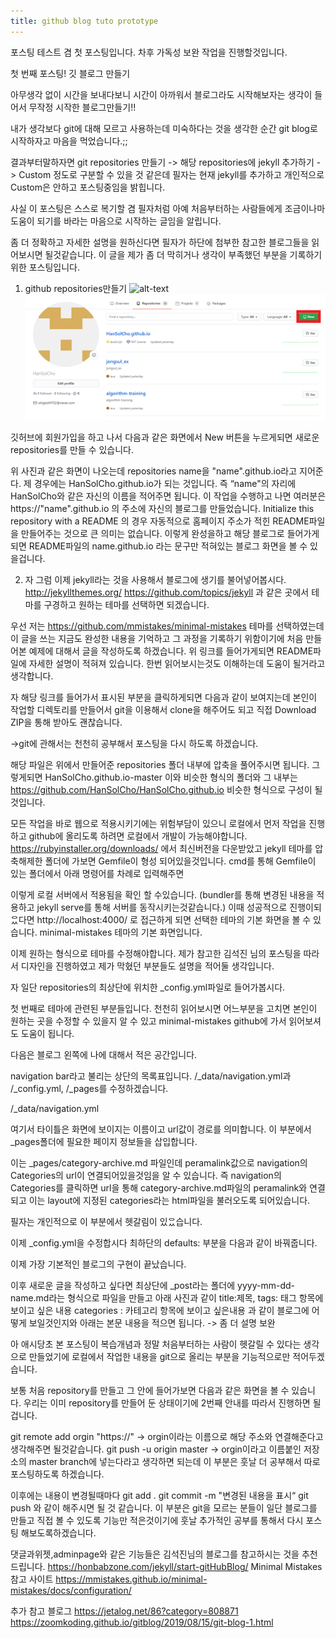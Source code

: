 ```yaml
---
title: github blog tuto prototype
---
```


포스팅 테스트 겸 첫 포스팅입니다. 차후 가독성 보완 작업을 진행할것입니다.

첫 번째 포스팅! 깃 블로그 만들기

아무생각 없이 시간을 보내다보니 시간이 아까워서 블로그라도 시작해보자는 생각이 들어서 무작정 시작한 블로그만들기!!

내가 생각보다 git에 대해 모르고 사용하는데 미숙하다는 것을 생각한 순간 git blog로 시작하자고 마음을 먹었습니다.;;

결과부터말하자면 git repositories 만들기 -> 해당 repositories에 jekyll 추가하기 -> Custom
정도로 구분할 수 있을 것 같은데 필자는 현재 jekyll를 추가하고 개인적으로 Custom은 안하고 포스팅중임을 밝힙니다.

사실 이 포스팅은 스스로 복기할 겸 필자처럼 아예 처음부터하는 사람들에게 조금이나마 도움이 되기를 바라는 마음으로 시작하는 글임을 알립니다.

좀 더 정확하고 자세한 설명을 원하신다면 필자가 하단에 첨부한 참고한 블로그들을 읽어보시면 될것같습니다. 이 글을 제가 좀 더 막히거나 생각이 부족했던 부분을 기록하기 위한 포스팅입니다.


1. github repositories만들기
![alt-text](http://localhost:4000/repo_new_icon.PNG)
![alt-text](assets/image/repo_new_icon.PNG "이미지입니다")

깃허브에 회원가입을 하고 나서 다음과 같은 화면에서 New 버튼을 누르게되면 새로운 repositories를 만들 수 있습니다.

위 사진과 같은 화면이 나오는데 repositories name을 "name".github.io라고 지어준다. 제 경우에는 HanSolCho.github.io가 되는 것입니다. 즉 “name"의 자리에 HanSolCho와 같은 자신의 이름을 적어주면 됩니다. 이 작업을 수행하고 나면 여러분은 https://"name".github.io 의 주소에 자신의 블로그를 만들었습니다.
Initialize this repository with a README 의 경우 자동적으로 홈페이지 주소가 적힌 README파일을 만들어주는 것으로 큰 의미는 없습니다.
이렇게 완성을하고 해당 블로그로 들어가게되면 README파일의 name.github.io 라는 문구만 적혀있는 블로그 화면을 볼 수 있을겁니다.

2. 자 그럼 이제 jekyll라는 것을 사용해서 블로그에 생기를 불어넣어봅시다.
http://jekyllthemes.org/
https://github.com/topics/jekyll
과 같은 곳에서 테마를 구경하고 원하는 테마를 선택하면 되겠습니다.

우선 저는 https://github.com/mmistakes/minimal-mistakes 테마를 선택하였는데 이 글을 쓰는 지금도 완성한 내용을 기억하고 그 과정을 기록하기 위함이기에 처음 만들어본 예제에 대해서 글을 작성하도록 하겠습니다.
위 링크를 들어가게되면 README파일에 자세한 설명이 적혀져 있습니다. 한번 읽어보시는것도 이해하는데 도움이 될거라고 생각합니다.



자 해당 링크를 들어가서 표시된 부분을 클릭하게되면 다음과 같이 보여지는데 본인이 작업할 디렉토리를 만들어서 git을 이용해서 clone을 해주어도 되고 직접 Download ZIP을 통해 받아도 괜찮습니다.

->git에 관해서는 천천히 공부해서 포스팅을 다시 하도록 하겠습니다.

해당 파일은 위에서 만들어준 repositories  폴더 내부에 압축을 풀어주시면 됩니다. 
그렇게되면 HanSolCho.github.io-master 이와 비슷한 형식의 폴더와 그 내부는  
https://github.com/HanSolCho/HanSolCho.github.io 비슷한 형식으로 구성이 될것입니다. 

모든 작업을 바로 웹으로 적용시키기에는 위험부담이 있으니 로컬에서 먼저 작업을 진행하고 github에 올리도록 하려면 로컬에서 개발이 가능해야합니다. 
https://rubyinstaller.org/downloads/ 에서 최신버전을 다운받았고 jekyll 테마를 압축해제한 폴더에 가보면 Gemfile이 형성 되어있을것입니다.
cmd를 통해 Gemfile이 있는 폴더에서 아래 명령어를 차례로 입력해주면 



이렇게 로컬 서버에서 적용됨을 확인 할 수있습니다.
(bundler를 통해 변경된 내용을 적용하고 jekyll serve를 통해 서버를 동작시키는것같습니다.)
이때 성공적으로 진행이되ᄋᅠᆻ다면  http://localhost:4000/ 로 접근하게 되면 선택한 테마의 기본 화면을 볼 수 있습니다.
minimal-mistakes 테마의 기본 화면입니다.


이제 원하는 형식으로 테마를 수정해야합니다.
제가 참고한 김석진 님의 포스팅을 따라서 디자인을 진행하였고 제가 막혔던 부분들도 설명을 적어둘 생각입니다.

자 일단 repositories의 최상단에 위치한 _config.yml파일로 들어가봅시다.

첫 번째로 테마에 관련된 부분들입니다.
천천히 읽어보시면 어느부분을 고치면 본인이 원하는 곳을 수정할 수 있을지 알 수 있고 
minimal-mistakes github에 가서 읽어보셔도 도움이 됩니다.

다음은 블로그 왼쪽에 나에 대해서 적은 공간입니다.


navigation bar라고 불리는 상단의 목록표입니다.
/_data/navigation.yml과 /_config.yml, /_pages를 수정하겠습니다.


/_data/navigation.yml

여기서 타이틀은 화면에 보이지는 이름이고 url값이 경로를 의미합니다. 이 부분에서 _pages폴더에 필요한 페이지 정보들을 삽입합니다. 

이는 _pages/category-archive.md 파일인데 peramalink값으로 navigation의 Categories의 url이 연결되어있을것임을 알 수 있습니다. 즉 navigation의 Categories를 클릭하면 url을 통해 category-archive.md파일의 peramalink와 연결되고 이는 layout에 지정된 categories라는 html파일을 불러오도록 되어있습니다.

필자는 개인적으로 이 부분에서 헷갈림이 있ᄋᅠᆻ습니다.

이제 _config.yml을 수정합시다
최하단의 defaults: 부분을 다음과 같이 바꿔줍니다.

이제 가장 기본적인 블로그의 구현이 끝났습니다.

이후 새로운 글을 작성하고 싶다면 최상단에 _post라는 폴더에 yyyy-mm-dd-name.md라는 형식으로 파일을 만들고 아래 사진과 같이 title:제목, tags: 태그 항목에 보이고 싶은 내용 categories : 카테고리 항목에 보이고 싶은내용 과 같이 블로그에 어떻게 보일것인지와 아래는 본문 내용을 적으면 됩니다.  -> 좀 더 설명 보완


아 애시당초 본 포스팅이 복습개념과 정말 처음부터하는 사람이 헷갈릴 수 있다는 생각으로 만들었기에 로컬에서 작업한 내용을 git으로 올리는 부분을 기능적으로만 적어두겠습니다.

보통 처음 repository를 만들고 그 안에 들어가보면 다음과 같은 화면을 볼 수 있습니다.
우리는 이미 repository를 만들어 둔 상태이기에 2번째 안내를 따라서 진행하면 될겁니다.

git remote add orgin "https://" -> orgin이라는 이름으로 해당 주소와 연결해준다고 생각해주면 될것같습니다. 
git push -u origin master -> orgin이라고 이름붙인 저장소의 master branch에 넣는다라고 생각하면 되는데 이 부분은 훗날 더 공부해서 따로 포스팅하도록 하겠습니다.

이후에는 내용이 변경될때마다
git add .
git commit -m "변경된 내용을 표시“
git push
와 같이 해주시면 될 것 같습니다. 이 부분은 git을 모르는 분들이 일단 블로그를 만들고 직접 볼 수 있도록 기능만 적은것이기에 훗날 추가적인 공부를 통해서 다시 포스팅 해보도록하겠습니다.




댓글과위젯,adminpage와 같은 기능들은 김석진님의 블로그를 참고하시는 것을 추천드립니다.
https://honbabzone.com/jekyll/start-gitHubBlog/
Minimal Mistakes 참고 사이트
https://mmistakes.github.io/minimal-mistakes/docs/configuration/

추가 참고 블로그
https://jetalog.net/86?category=808871
https://zoomkoding.github.io/gitblog/2019/08/15/git-blog-1.html
